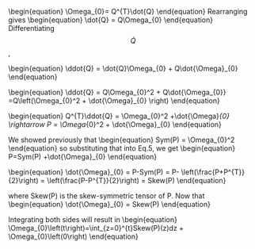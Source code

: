 \begin{equation}
\Omega_{0}= Q^{T}\dot{Q}
\end{equation}
Rearranging gives 
\begin{equation}
\dot{Q} = Q\Omega_{0}
\end{equation}
Differentiating $$\dot{Q}$$,

\begin{equation}
\ddot{Q} = \dot{Q}\Omega_{0} + Q\dot{\Omega}_{0} 
\end{equation}

\begin{equation}
\ddot{Q} = Q\Omega_{0}^2 + Q\dot{\Omega_{0}} =Q\left(\Omega_{0}^2 + \dot{\Omega}_{0} \right)
\end{equation}

\begin{equation}
Q^{T}\ddot{Q} = \Omega_{0}^2 +\dot{\Omega}_{0}  \rightarrow
P =  \Omega_{0}^2 + \dot{\Omega}_{0}
\end{equation}

We showed previously that
\begin{equation}
Sym(P) = \Omega_{0}^2
\end{equation}
so substituting that into Eq.5, we get
\begin{equation}
P=Sym(P) +\dot{\Omega}_{0}
\end{equation}

\begin{equation}
\dot{\Omega}_{0} = P-Sym(P) = P- \left(\frac{P+P^{T}}{2}\right) =  \left(\frac{P-P^{T}}{2}\right) = Skew(P)
\end{equation}

where Skew(P) is the skew-symmetric tensor of P. 
Now that 
\begin{equation}
\dot{\Omega}_{0} = Skew(P)
\end{equation}

Integrating both sides will result in
\begin{equation}
\Omega_{0}\left(t\right)=\int_{z=0}^{t}Skew(P)(z)dz + \Omega_{0}\left(0\right)
\end{equation}
